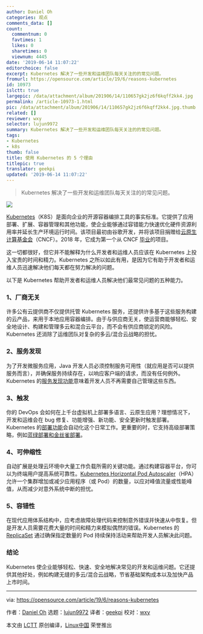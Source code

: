 ```yaml
---
author: Daniel Oh
categories: 观点
comments_data: []
count:
  commentnum: 0
  favtimes: 1
  likes: 0
  sharetimes: 0
  viewnum: 4445
date: '2019-06-14 11:07:22'
editorchoice: false
excerpt: Kubernetes 解决了一些开发和运维团队每天关注的的常见问题。
fromurl: https://opensource.com/article/19/6/reasons-kubernetes
id: 10973
islctt: true
largepic: /data/attachment/album/201906/14/110657gk2jz6f6kqff2kk4.jpg
permalink: /article-10973-1.html
pic: /data/attachment/album/201906/14/110657gk2jz6f6kqff2kk4.jpg.thumb.jpg
related: []
reviewer: wxy
selector: lujun9972
summary: Kubernetes 解决了一些开发和运维团队每天关注的的常见问题。
tags:
- Kubernetes
- k8s
thumb: false
title: 使用 Kubernetes 的 5 个理由
titlepic: true
translator: geekpi
updated: '2019-06-14 11:07:22'
---
```



> 
> Kubernetes 解决了一些开发和运维团队每天关注的的常见问题。
> 
> 
> 


![](/data/attachment/album/201906/14/110657gk2jz6f6kqff2kk4.jpg)


[Kubernetes](https://opensource.com/resources/what-is-kubernetes)（K8S）是面向企业的开源容器编排工具的事实标准。它提供了应用部署、扩展、容器管理和其他功能，使企业能够通过容错能力快速优化硬件资源利用率并延长生产环境运行时间。该项目最初由谷歌开发，并将该项目捐赠给[云原生计算基金会](https://www.cncf.io/projects/)（CNCF）。2018 年，它成为第一个从 CNCF [毕业](https://www.cncf.io/blog/2018/03/06/kubernetes-first-cncf-project-graduate/)的项目。


这一切都很好，但它并不能解释为什么开发者和运维人员应该在 Kubernetes 上投入宝贵的时间和精力。Kubernetes 之所以如此有用，是因为它有助于开发者和运维人员迅速解决他们每天都在努力解决的问题。


以下是 Kubernetes 帮助开发者和运维人员解决他们最常见问题的五种能力。


### 1、厂商无关


许多公有云提供商不仅提供托管 Kubernetes 服务，还提供许多基于这些服务构建的云产品，来用于本地应用容器编排。由于与供应商无关，使运营商能够轻松、安全地设计、构建和管理多云和混合云平台，而不会有供应商锁定的风险。Kubernetes 还消除了运维团队对复杂的多云/混合云战略的担忧。


### 2、服务发现


为了开发微服务应用，Java 开发人员必须控制服务可用性（就应用是否可以提供服务而言），并确保服务持续存在，以响应客户端的请求，而没有任何例外。Kubernetes 的[服务发现功能](https://kubernetes.io/docs/concepts/services-networking/service/)意味着开发人员不再需要自己管理这些东西。


### 3、触发


你的 DevOps 会如何在上千台虚拟机上部署多语言、云原生应用？理想情况下，开发和运维会在 bug 修复、功能增强、新功能、安全更新时触发部署。Kubernetes 的[部署功能](https://kubernetes.io/docs/concepts/workloads/controllers/deployment/)会自动化这个日常工作。更重要的时，它支持高级部署策略，例如[蓝绿部署和金丝雀部署](https://opensource.com/article/17/5/colorful-deployments)。


### 4、可伸缩性


自动扩展是处理云环境中大量工作负载所需的关键功能。通过构建容器平台，你可以为终端用户提高系统可靠性。[Kubernetes Horizo​​ntal Pod Autoscaler](https://kubernetes.io/docs/tasks/run-application/horizontal-pod-autoscale/)（HPA）允许一个集群增加或减少应用程序（或 Pod）的数量，以应对峰值流量或性能峰值，从而减少对意外系统中断的担忧。


### 5、容错性


在现代应用体系结构中，应考虑故障处理代码来控制意外错误并快速从中恢复。但是开发人员需要花费大量的时间和精力来模拟偶然的错误。Kubernetes 的 [ReplicaSet](https://kubernetes.io/docs/concepts/workloads/controllers/replicaset/) 通过确保指定数量的 Pod 持续保持活动来帮助开发人员解决此问题。


### 结论


Kubernetes 使企业能够轻松、快速、安全地解决常见的开发和运维问题。它还提供其他好处，例如构建无缝的多云/混合云战略，节省基础架构成本以及加快产品上市时间。




---


via: <https://opensource.com/article/19/6/reasons-kubernetes>


作者：[Daniel Oh](https://opensource.com/users/daniel-oh) 选题：[lujun9972](https://github.com/lujun9972) 译者：[geekpi](https://github.com/geekpi) 校对：[wxy](https://github.com/wxy)


本文由 [LCTT](https://github.com/LCTT/TranslateProject) 原创编译，[Linux中国](https://linux.cn/) 荣誉推出